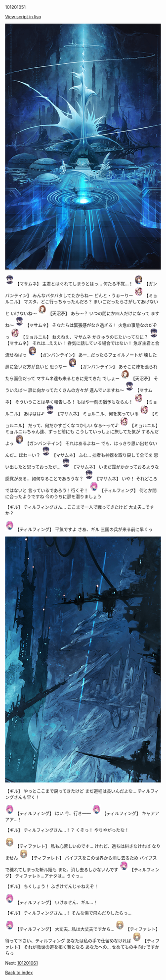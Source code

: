 101201051

[View script in lisp](../scripts/101201051.txt)

![profound_nolight.png](../images/backgrounds/profound_nolight.png)

<img src="../images/units/3100111.png" alt="3100111.png" height="34"/>
【マサムネ】
主君とはぐれてしまうとはっ…
何たる不覚…！

<img src="../images/units/3600211.png" alt="3600211.png" height="34"/>
【ガンバンテイン】
みんなバタバタしてたからねー
どんと・うぉーりー

<img src="../images/units/3200111.png" alt="3200111.png" height="34"/>
【ミョルニル】
マスタ、どこ行っちゃったんだろ？
まいごだったらさがしてあげないと
いけないね～

<img src="../images/units/3300411.png" alt="3300411.png" height="34"/>
【天沼矛】
あら～？
いつの間にか四人だけになって
ますね～

<img src="../images/units/3100111.png" alt="3100111.png" height="34"/>
【マサムネ】
そなたらは緊張感がなさ過ぎる！
火急の事態なのだぞっ

<img src="../images/units/3200111.png" alt="3200111.png" height="34"/>
【ミョルニル】
ねえねえ、マサムネ
かきゅうのじたいってなに？

<img src="../images/units/3100111.png" alt="3100111.png" height="34"/>
【マサムネ】
それは…ええい！
呑気に話している場合ではない！
急ぎ主君と合流せねばっ

<img src="../images/units/3600211.png" alt="3600211.png" height="34"/>
【ガンバンテイン】
あー…だったらフェイルノートが
壊した扉に急いだ方が良いと
思うなー

<img src="../images/units/3600211.png" alt="3600211.png" height="34"/>
【ガンバンテイン】
あそこに陣を張られたら面倒だって
マサムネ達も来るときに見てきた
でしょー

<img src="../images/units/3300411.png" alt="3300411.png" height="34"/>
【天沼矛】
そういえば～
扉に向かってたくさんの方々が
進んでいますね～

<img src="../images/units/3100111.png" alt="3100111.png" height="34"/>
【マサムネ】
そういうことは早く報告しろ！
もはや一刻の猶予もならん！

<img src="../images/units/3200111.png" alt="3200111.png" height="34"/>
【ミョルニル】
あははは♪

<img src="../images/units/3100111.png" alt="3100111.png" height="34"/>
【マサムネ】
ミョルニル、何を笑っている

<img src="../images/units/3200111.png" alt="3200111.png" height="34"/>
【ミョルニル】
だって、何だかすごくなつかしい
なぁ～って♪

<img src="../images/units/3200111.png" alt="3200111.png" height="34"/>
【ミョルニル】
ミョルニルちゃん達、ずっと前にも
こうしていっしょに旅してた気が
するんだよっ

<img src="../images/units/3600211.png" alt="3600211.png" height="34"/>
【ガンバンテイン】
それはあるよねー
でも、はっきり思い出せないんだ…
ほわーい？

<img src="../images/units/3100111.png" alt="3100111.png" height="34"/>
【マサムネ】
ふむ…
拙者も神器を取り戻して全てを
思い出したと思っておったが…

<img src="../images/units/3100111.png" alt="3100111.png" height="34"/>
【マサムネ】
いまだ靄がかかっておるような
感覚がある…
如何なることであろうな？

<img src="../images/units/3100111.png" alt="3100111.png" height="34"/>
【マサムネ】
いや！
それどころではないと
言っているであろう！行くぞ！

<img src="../images/units/3101411.png" alt="3101411.png" height="34"/>
【ティルフィング】
何とか間に合ったようですね
今のうちに扉を潜りましょう

【ギル】
ティルフィングさん…
ここまで一人で戦ってきたけど
大丈夫…ですか？

<img src="../images/units/3101411.png" alt="3101411.png" height="34"/>
【ティルフィング】
平気ですよ
さあ、ギル
三国の兵が来る前に早くっ

![underground_world_1.png](../images/backgrounds/underground_world_1.png)

【ギル】
やっとここまで戻ってきたけど
まだ道程は長いんだよな…
ティルフィングさんも早く！

<img src="../images/units/3101411.png" alt="3101411.png" height="34"/>
【ティルフィング】
はい
今、行き――

<img src="../images/units/3101411.png" alt="3101411.png" height="34"/>
【ティルフィング】
キャアアアア…！

【ギル】
ティルフィングさん…！？
くそっ！
やりやがったな！

<img src="../images/units/3503211.png" alt="3503211.png" height="34"/>
【ティファレト】
私も心苦しいのです…
けれど、過ちは糾さなければ
なりません

<img src="../images/units/3503211.png" alt="3503211.png" height="34"/>
【ティファレト】
バイブスをこの世界から消し去るため
バイブスで穢れてしまった斬ル姫も
また、消し去るしかないんです

<img src="../images/units/3101411.png" alt="3101411.png" height="34"/>
【ティルフィング】
ティファレト…アナタは…
うぐっ…

【ギル】
ちくしょう！
ふざけてんじゃねえぞ！

<img src="../images/units/3101411.png" alt="3101411.png" height="34"/>
【ティルフィング】
いけません、ギル…！

【ギル】
ティルフィングさん…！
そんな傷で飛んだりしたらっ…

<img src="../images/units/3101411.png" alt="3101411.png" height="34"/>
【ティルフィング】
大丈夫…私は大丈夫ですから…

<img src="../images/units/3503211.png" alt="3503211.png" height="34"/>
【ティファレト】
待って下さい、ティルフィング
あなたは私の手で仕留めなければ

<img src="../images/units/3503211.png" alt="3503211.png" height="34"/>
【ティファレト】
それが救世の道を拓く贄となる
あなたへの…
せめてもの手向けですからっ

Next: [101201061](101201061.md)

[Back to index](index.md)
